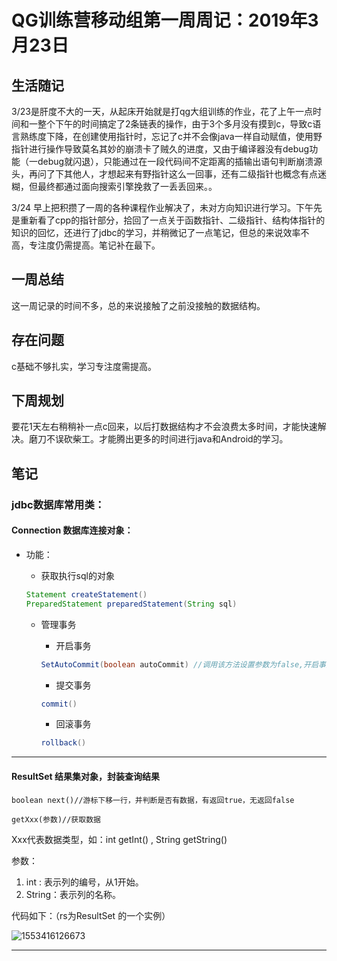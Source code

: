# QG训练营移动组第一周周记：2019年3月23日

## 生活随记

3/23是肝度不大的一天，从起床开始就是打qg大组训练的作业，花了上午一点时间和一整个下午的时间搞定了2条链表的操作，由于3个多月没有摸到c，导致c语言熟练度下降，在创建使用指针时，忘记了c并不会像java一样自动赋值，使用野指针进行操作导致莫名其妙的崩溃卡了贼久的进度，又由于编译器没有debug功能（一debug就闪退），只能通过在一段代码间不定距离的插输出语句判断崩溃源头，再问了下其他人，才想起来有野指针这么一回事，还有二级指针也概念有点迷糊，但最终都通过面向搜索引擎挽救了一丢丢回来。。

3/24 早上把积攒了一周的各种课程作业解决了，未对方向知识进行学习。下午先是重新看了cpp的指针部分，拾回了一点关于函数指针、二级指针、结构体指针的知识的回忆，还进行了jdbc的学习，并稍微记了一点笔记，但总的来说效率不高，专注度仍需提高。笔记补在最下。



## 一周总结

这一周记录的时间不多，总的来说接触了之前没接触的数据结构。

## 存在问题

c基础不够扎实，学习专注度需提高。

## 下周规划

要花1天左右稍稍补一点c回来，以后打数据结构才不会浪费太多时间，才能快速解决。磨刀不误砍柴工。才能腾出更多的时间进行java和Android的学习。

## 笔记

### jdbc数据库常用类：

#### Connection 数据库连接对象：

- 功能：

  -  获取执行sql的对象

  ```java
  Statement createStatement()
  PreparedStatement preparedStatement(String sql)
  ```

  - 管理事务

    - 开启事务

    ```java
    SetAutoCommit(boolean autoCommit) //调用该方法设置参数为false,开启事务
    ```

    - 提交事务

    ```java
    commit()
    ```

    - 回滚事务

    ```java
    rollback()
    ```

------

#### ResultSet 结果集对象，封装查询结果

```
boolean next()//游标下移一行，并判断是否有数据，有返回true，无返回false
```

```
getXxx(参数)//获取数据
```

Xxx代表数据类型，如：int getInt()  ,  String getString()

参数：

1. int : 表示列的编号，从1开始。
2. String：表示列的名称。

代码如下：（rs为ResultSet 的一个实例）

![1553416126673](C:\Users\Nalecy\AppData\Roaming\Typora\typora-user-images\1553416126673.png)

------



